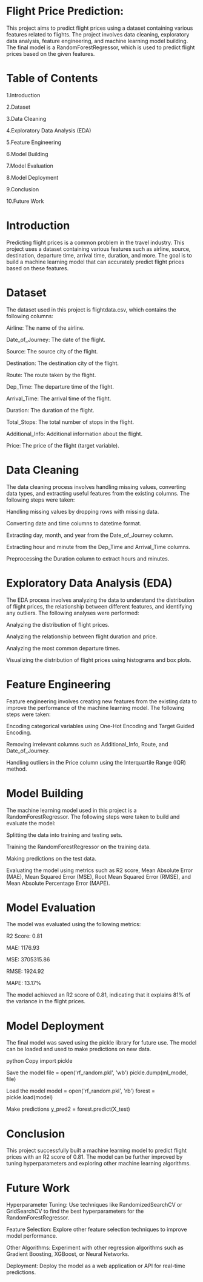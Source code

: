 # Flight Price Prediction:

This project aims to predict flight prices using a dataset containing various features related to flights. The project involves data cleaning, exploratory data analysis, feature engineering, and machine learning model building. The final model is a RandomForestRegressor, which is used to predict flight prices based on the given features.

# Table of Contents
1.Introduction

2.Dataset

3.Data Cleaning

4.Exploratory Data Analysis (EDA)

5.Feature Engineering

6.Model Building

7.Model Evaluation

8.Model Deployment

9.Conclusion

10.Future Work

# Introduction
Predicting flight prices is a common problem in the travel industry. This project uses a dataset containing various features such as airline, source, destination, departure time, arrival time, duration, and more. The goal is to build a machine learning model that can accurately predict flight prices based on these features.

# Dataset
The dataset used in this project is flightdata.csv, which contains the following columns:

Airline: The name of the airline.

Date_of_Journey: The date of the flight.

Source: The source city of the flight.

Destination: The destination city of the flight.

Route: The route taken by the flight.

Dep_Time: The departure time of the flight.

Arrival_Time: The arrival time of the flight.

Duration: The duration of the flight.

Total_Stops: The total number of stops in the flight.

Additional_Info: Additional information about the flight.

Price: The price of the flight (target variable).

# Data Cleaning
The data cleaning process involves handling missing values, converting data types, and extracting useful features from the existing columns. The following steps were taken:

Handling missing values by dropping rows with missing data.

Converting date and time columns to datetime format.

Extracting day, month, and year from the Date_of_Journey column.

Extracting hour and minute from the Dep_Time and Arrival_Time columns.

Preprocessing the Duration column to extract hours and minutes.

# Exploratory Data Analysis (EDA)
The EDA process involves analyzing the data to understand the distribution of flight prices, the relationship between different features, and identifying any outliers. The following analyses were performed:

Analyzing the distribution of flight prices.

Analyzing the relationship between flight duration and price.

Analyzing the most common departure times.

Visualizing the distribution of flight prices using histograms and box plots.

# Feature Engineering
Feature engineering involves creating new features from the existing data to improve the performance of the machine learning model. The following steps were taken:

Encoding categorical variables using One-Hot Encoding and Target Guided Encoding.

Removing irrelevant columns such as Additional_Info, Route, and Date_of_Journey.

Handling outliers in the Price column using the Interquartile Range (IQR) method.

# Model Building
The machine learning model used in this project is a RandomForestRegressor. The following steps were taken to build and evaluate the model:

Splitting the data into training and testing sets.

Training the RandomForestRegressor on the training data.

Making predictions on the test data.

Evaluating the model using metrics such as R2 score, Mean Absolute Error (MAE), Mean Squared Error (MSE), Root Mean Squared Error (RMSE), and Mean Absolute Percentage Error (MAPE).

# Model Evaluation
The model was evaluated using the following metrics:

R2 Score: 0.81

MAE: 1176.93

MSE: 3705315.86

RMSE: 1924.92

MAPE: 13.17%

The model achieved an R2 score of 0.81, indicating that it explains 81% of the variance in the flight prices.

# Model Deployment
The final model was saved using the pickle library for future use. The model can be loaded and used to make predictions on new data.

python
Copy
import pickle

Save the model
file = open('rf_random.pkl', 'wb')
pickle.dump(ml_model, file)

Load the model
model = open('rf_random.pkl', 'rb')
forest = pickle.load(model)

Make predictions
y_pred2 = forest.predict(X_test)

# Conclusion
This project successfully built a machine learning model to predict flight prices with an R2 score of 0.81. The model can be further improved by tuning hyperparameters and exploring other machine learning algorithms.

# Future Work
Hyperparameter Tuning: Use techniques like RandomizedSearchCV or GridSearchCV to find the best hyperparameters for the RandomForestRegressor.

Feature Selection: Explore other feature selection techniques to improve model performance.

Other Algorithms: Experiment with other regression algorithms such as Gradient Boosting, XGBoost, or Neural Networks.

Deployment: Deploy the model as a web application or API for real-time predictions.
